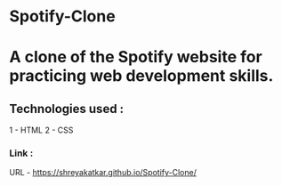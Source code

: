 # Spotify-Clone

# A clone of the Spotify website for practicing web development skills.

## Technologies used :
1 - HTML
2 - CSS

### Link :
URL - https://shreyakatkar.github.io/Spotify-Clone/
